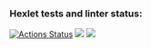 ### Hexlet tests and linter status:
[![Actions Status](https://github.com/avoavvpotato/frontend-project-44/workflows/hexlet-check/badge.svg)](https://github.com/avoavvpotato/frontend-project-44/actions)
<a href="https://codeclimate.com/github/avoavvpotato/frontend-project-44/maintainability"><img src="https://api.codeclimate.com/v1/badges/8eadc6c13f64088519fc/maintainability" /></a>
<a href="https://asciinema.org/a/pLg2phFUtyhog4EVKHa7T4IB9" target="_blank"><img src="https://asciinema.org/a/pLg2phFUtyhog4EVKHa7T4IB9.svg" /></a>